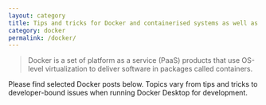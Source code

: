 ```yaml
---
layout: category
title: Tips and tricks for Docker and containerised systems as well as Docker Desktop issues on macOS
category: docker
permalink: /docker/
---
```

> Docker is a set of platform as a service (PaaS) products that use OS-level virtualization to deliver software in packages called containers.

Please find selected Docker posts below. Topics vary from tips and tricks to developer-bound issues when running Docker Desktop for development.
